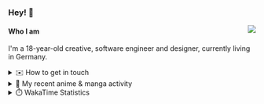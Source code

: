 ### Hey! 👋

[<img src="https://lanyard-profile-readme.vercel.app/api/228965621478588416" align="right">](https://discord.com/users/228965621478588416)

#### Who I am

I'm a 18-year-old creative, software engineer and designer, currently living in Germany.

<details>
  <summary>✉️ How to get in touch</summary>
  
> Sorted by how quickly you can expect a reply
- [Hit me up on Discord](https://discord.com/users/228965621478588416)
- [Hit me up on Twitter](https://twitter.com/cruggdev)
- [Send me a mail](mailto:me@crg.sh)
</details>


<details>
  <summary>🌸 My recent anime & manga activity</summary>
  
<!-- ANILIST_ACTIVITY:start -->

-   📺 Rewatched 13 of [Rascal Does Not Dream of Bunny Girl Senpai](https://anilist.co/anime/101291) (13:04, 06 August 2024)
-   📺 Rewatched episode 12 of [Rascal Does Not Dream of Bunny Girl Senpai](https://anilist.co/anime/101291) (12:04, 06 August 2024)
-   📺 Plans to watch [Makeine: Too Many Losing Heroines!](https://anilist.co/anime/171457) (00:57, 06 August 2024)
-   📺 Watched episode 8 - 11 of [Rascal Does Not Dream of Bunny Girl Senpai](https://anilist.co/anime/101291) (21:16, 05 August 2024)
-   📺 Watched episode 5 of [Frieren: Beyond Journey’s End](https://anilist.co/anime/154587) (19:47, 04 August 2024)

<!-- ANILIST_ACTIVITY:end -->
</details>

<details>
  <summary>⏱️ WakaTime Statistics</summary>

<!--START_SECTION:waka-->

```txt
From: 30 July 2024 - To: 06 August 2024

Svelte       1 hr 10 mins    ██████████████▒░░░░░░░░░░   57.60 %
YAML         39 mins         ████████░░░░░░░░░░░░░░░░░   31.79 %
TypeScript   8 mins          █▓░░░░░░░░░░░░░░░░░░░░░░░   06.93 %
Markdown     2 mins          ▓░░░░░░░░░░░░░░░░░░░░░░░░   02.42 %
Other        0 secs          ░░░░░░░░░░░░░░░░░░░░░░░░░   00.47 %
```

<!--END_SECTION:waka-->
</details>
